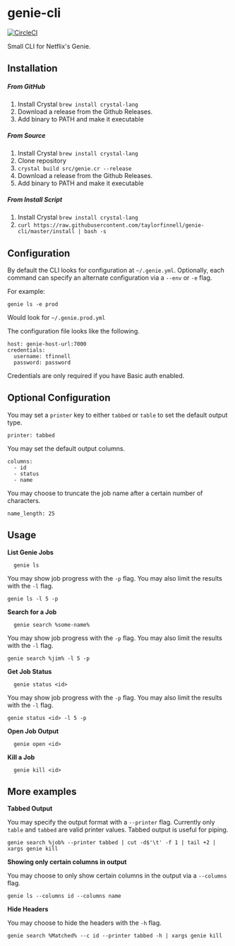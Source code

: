 # genie-cli
[![CircleCI](https://circleci.com/gh/taylorfinnell/genie-cli.svg?style=svg)](https://circleci.com/gh/taylorfinnell/genie-cli)

Small CLI for Netflix's Genie.

## Installation

##### From GitHub
1) Install Crystal
   `brew install crystal-lang`
1) Download a release from the Github Releases.
1) Add binary to PATH and make it executable

##### From Source

1) Install Crystal
   `brew install crystal-lang`
1) Clone repository
1) `crystal build src/genie.cr --release`
1) Download a release from the Github Releases.
1) Add binary to PATH and make it executable

##### From Install Script
1) Install Crystal
   `brew install crystal-lang`
1) `curl https://raw.githubusercontent.com/taylorfinnell/genie-cli/master/install | bash -s`

## Configuration

By default the CLI looks for configuration at `~/.genie.yml`.  Optionally, each
command can specify an alternate configuration via a `--env` or `-e` flag.

For example:

`genie ls -e prod`

Would look for `~/.genie.prod.yml`

The configuration file looks like the following.

```
host: genie-host-url:7000
credentials:
  username: tfinnell
  password: password
```

Credentials are only required if you have Basic auth enabled.

## Optional Configuration

You may set a `printer` key to either `tabbed` or `table` to set the default
output type.

```
printer: tabbed
```

You may set the default output columns.

```
columns:
  - id
  - status
  - name
```

You may choose to truncate the job name after a certain number of characters.

```
name_length: 25
```

## Usage

**List Genie Jobs**

```
  genie ls
```

You may show job progress with the `-p` flag. You may also limit the results with the `-l` flag.

```
genie ls -l 5 -p
```

**Search for a Job**

```
  genie search %some-name%
```

You may show job progress with the `-p` flag. You may also limit the results with the `-l` flag.

```
genie search %jim% -l 5 -p
```

**Get Job Status**

```
  genie status <id>
```

You may show job progress with the `-p` flag. You may also limit the results with the `-l` flag.

```
genie status <id> -l 5 -p
```

**Open Job Output**

```
  genie open <id>
```

**Kill a Job**

```
  genie kill <id>
```

## More examples

**Tabbed Output**

You may specify the output format with a `--printer` flag. Currently only
`table` and `tabbed` are valid printer values. Tabbed output is useful for
piping.

`genie search %job% --printer tabbed | cut -d$'\t' -f 1 | tail +2 | xargs genie kill`

**Showing only certain columns in output**

You may choose to only show certain columns in the output via a `--columns`
flag.

`genie ls --columns id --columns name`

**Hide Headers**

You may choose to hide the headers with the `-h` flag.

`genie search %Matched% --c id --printer tabbed -h | xargs genie kill`
